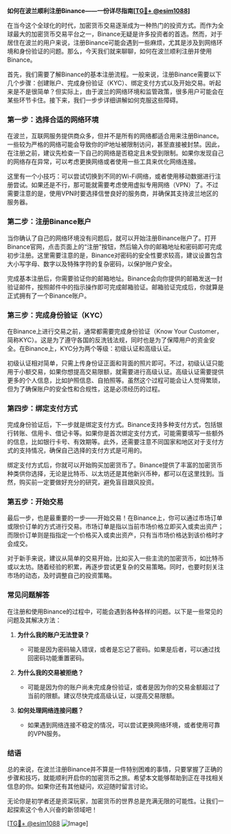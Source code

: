 **如何在波兰顺利注册Binance——一份详尽指南[[TG💪+ @esim1088](https://t.me/s/esim1088)]**

在当今这个全球化的时代，加密货币交易逐渐成为一种热门的投资方式。而作为全球最大的加密货币交易平台之一，Binance无疑是许多投资者的首选。然而，对于居住在波兰的用户来说，注册Binance可能会遇到一些麻烦，尤其是涉及到网络环境和身份验证的问题。那么，今天我们就来聊聊，如何在波兰顺利注册并使用Binance。

首先，我们需要了解Binance的基本注册流程。一般来说，注册Binance需要以下几个步骤：创建账户、完成身份验证（KYC）、绑定支付方式以及开始交易。听起来是不是很简单？但实际上，由于波兰的网络环境和监管政策，很多用户可能会在某些环节卡住。接下来，我们一步步详细讲解如何克服这些障碍。

### **第一步：选择合适的网络环境**
在波兰，互联网服务提供商众多，但并不是所有的网络都适合用来注册Binance。一些较为严格的网络可能会导致你的IP地址被限制访问，甚至直接被封禁。因此，在注册之前，建议先检查一下自己的网络是否稳定且未受到限制。如果你发现自己的网络存在异常，可以考虑更换网络或者使用一些工具来优化网络连接。

这里有一个小技巧：可以尝试切换到不同的Wi-Fi网络，或者使用移动数据进行注册尝试。如果还是不行，那可能就需要考虑使用虚拟专用网络（VPN）了。不过需要注意的是，使用VPN时要选择信誉良好的服务商，并确保其支持波兰地区的服务器。

### **第二步：注册Binance账户**
当你确认了自己的网络环境没有问题后，就可以开始注册Binance账户了。打开Binance官网，点击页面上的“注册”按钮，然后输入你的邮箱地址和密码即可完成初步注册。这里需要注意的是，Binance对密码的安全性要求较高，建议设置包含大小写字母、数字以及特殊字符的复杂密码，以保护账户安全。

完成基本注册后，你需要验证你的邮箱地址。Binance会向你提供的邮箱发送一封验证邮件，按照邮件中的指示操作即可完成邮箱验证。邮箱验证完成后，你就算是正式拥有了一个Binance账户。

### **第三步：完成身份验证（KYC）**
在Binance上进行交易之前，通常都需要完成身份验证（Know Your Customer，简称KYC）。这是为了遵守各国的反洗钱法规，同时也是为了保障用户的资金安全。在Binance上，KYC分为两个等级：初级认证和高级认证。

初级认证相对简单，只需上传身份证正面和背面的照片即可。不过，初级认证只能用于小额交易，如果你想提高交易限额，就需要进行高级认证。高级认证需要提供更多的个人信息，比如护照信息、自拍照等。虽然这个过程可能会让人觉得繁琐，但为了确保账户的安全性和合规性，这是必须经历的过程。

### **第四步：绑定支付方式**
完成身份验证后，下一步就是绑定支付方式。Binance支持多种支付方式，包括银行转账、信用卡、借记卡等。如果你是首次绑定支付方式，可能需要填写一些额外的信息，比如银行卡号、有效期等。此外，还需要注意不同国家和地区对于支付方式的支持情况，确保自己选择的支付方式是可用的。

绑定支付方式后，你就可以开始购买加密货币了。Binance提供了丰富的加密货币种类供你选择，无论是比特币、以太坊还是其他新兴币种，都可以在这里找到。当然，购买前一定要做好充分的研究，避免盲目跟风投资。

### **第五步：开始交易**
最后一步，也是最重要的一步——开始交易！在Binance上，你可以通过市场订单或限价订单的方式进行交易。市场订单是指以当前市场价格立即买入或卖出资产；而限价订单则是指指定一个价格买入或卖出资产，只有当市场价格达到该价格时才会成交。

对于新手来说，建议从简单的交易开始，比如买入一些主流的加密货币，如比特币或以太坊。随着经验的积累，再逐步尝试更复杂的交易策略。同时，也要时刻关注市场的动态，及时调整自己的投资策略。

### **常见问题解答**
在注册和使用Binance的过程中，可能会遇到各种各样的问题。以下是一些常见的问题及其解决方法：

1. **为什么我的账户无法登录？**
   - 可能是因为密码输入错误，或者是忘记了密码。如果是后者，可以通过找回密码功能重置密码。
   
2. **为什么我的交易被拒绝？**
   - 可能是因为你的账户尚未完成身份验证，或者是因为你的交易金额超过了当前的限额。建议尽快完成高级认证，以提高交易限额。

3. **如何处理网络连接问题？**
   - 如果遇到网络连接不稳定的情况，可以尝试更换网络环境，或者使用可靠的VPN服务。

### **结语**
总的来说，在波兰注册Binance并不算是一件特别困难的事情，只要掌握了正确的步骤和技巧，就能顺利开启你的加密货币之旅。希望本文能够帮助到正在寻找相关信息的你。如果你还有其他疑问，欢迎随时留言讨论。

无论你是初学者还是资深玩家，加密货币的世界总是充满无限的可能性。让我们一起探索这个令人兴奋的新领域吧！

[[TG💪+ @esim1088](https://t.me/s/esim1088) ![Image](https://i.postimg.cc/4NQfJmqS/Snipaste-2025-05-13-00-14-12.png)]